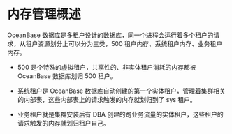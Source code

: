 内存管理概述 
===========================

OceanBase 数据库是多租户设计的数据库，同一个进程会运行着多个租户的请求，从租户资源划分上可以分为三类，500 租户内存、系统租户内存、业务租户内存。

* 500 是个特殊的虚拟租户，共享性的、非实体租户消耗的内存都被 OceanBase 数据库划归 500 租户。

  

* 系统租户是 OceanBase 数据库自动创建的第一个实体租户，管理着集群相关的内部表，这些内部表上的请求触发的内存就划归到了 sys 租户。

  

* 业务租户就是集群安装后有 DBA 创建的跑业务流量的实体租户，这些租户的请求触发的内存就划归租户自己。

  



